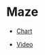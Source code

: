 # Maze

* [Chart](https://lucid.app/lucidchart/3302c30a-e75a-4ef1-b4b4-8f1de4ce44cd/edit?viewport_loc=-166%2C-89%2C1919%2C1115%2C0_0&invitationId=inv_05601feb-767a-4a36-a5fc-d376483c53db)

* [Video](https://vimeo.com/954414731/462dbea039?share=copy)